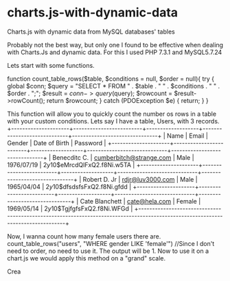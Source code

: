 # charts.js-with-dynamic-data
Charts.js with dynamic data from MySQL databases' tables

Probably not the best way, but only one I found to be effective when dealing with Charts.Js and dynamic data.
For this I used PHP 7.3.1 and MySQL5.7.24

Lets start with some functions.

function count_table_rows($table, $conditions = null, $order = null){
    try {
			  global $conn;
			  $query = "SELECT * FROM " . $table . " " . $conditions . " " . $order . ";";
			  $result = $conn->query($query);
			  $rowcount = $result->rowCount();
			  return $rowcount;
		} catch (PDOException $e) {
			  return;
		}
}

This function will allow you to quickly count the number os rows in a table with your custom conditions.
Lets say I have a table, Users, with 3 records.
+---------------------+-------------------------+-------------------+-----------------------------+-------------------------------+
| Name                | Email                   | Gender            | Date of Birth               | Password                      |
+---------------------+-------------------------+-------------------+-----------------------------+-------------------------------+
| Benecditc C.        | cumberbitch@strange.com | Male              | 1976/07/19                  | $2y$10$eMrcdQlFxQ2.f8Ni.w5TA  |
+---------------------+-------------------------+-------------------+-----------------------------+-------------------------------+
| Robert D. Jr        | rdjr@luv3000.com        | Male              | 1965/04/04                  | $2y$10$dfsdsfsFxQ2.f8Ni.gfdd  |
+---------------------+-------------------------+-------------------+-----------------------------+-------------------------------+
| Cate Blanchett      | cate@hela.com           | Female            | 1969/05/14                  | $2y$10$TgjfgfsFxQ2.f8Ni.WFGd  |
+---------------------------------------------------------------------------------------------------------------------------------+

Now, I wanna count how many female users there are.
    count_table_rows("users", "WHERE gender LIKE 'female'") //Since I don't need to order, no need to use it.
The output will be 1.
Now to use it on a chart.js we would apply this method on a "grand" scale.

Crea
